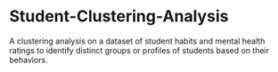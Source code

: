 # Student-Clustering-Analysis
A clustering analysis on a dataset of student habits and mental health ratings to identify distinct groups or profiles of students based on their behaviors.
